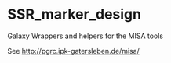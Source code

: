 SSR_marker_design
=================

Galaxy Wrappers and helpers for the MISA tools

See http://pgrc.ipk-gatersleben.de/misa/

